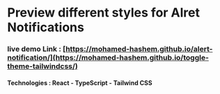# Preview different styles for Alret Notifications

### live demo Link : [https://mohamed-hashem.github.io/alert-notification/](https://mohamed-hashem.github.io/toggle-theme-tailwindcss/)

#### Technologies : React - TypeScript - Tailwind CSS
